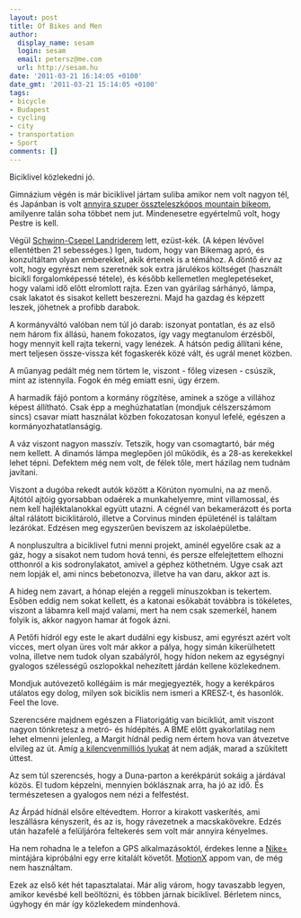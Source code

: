 ```yaml
---
layout: post
title: Of Bikes and Men
author:
  display_name: sesam
  login: sesam
  email: petersz@me.com
  url: http://sesam.hu
date: '2011-03-21 16:14:05 +0100'
date_gmt: '2011-03-21 15:14:05 +0100'
tags:
- bicycle
- Budapest
- cycling
- city
- transportation
- Sport
comments: []
---
```


Biciklivel közlekedni jó.

Gimnázium végén is már biciklivel jártam suliba amikor nem volt nagyon tél, és Japánban is volt [annyira szuper összteleszkópos mountain bikeom](http://www.bikepedia.com/Quickbike/BikeSpecs.aspx?Year=2004&Brand=GT&Model=I-Drive+3.0&Type=bike), amilyenre talán soha többet nem jut. Mindenesetre egyértelmű volt, hogy Pestre is kell.

Végül [Schwinn-Csepel Landriderem](http://schwinncsepel.hu/index.php?page=12&prod=493) lett, ezüst-kék. (A képen lévővel ellentétben 21 sebességes.) Igen, tudom, hogy van Bikemag apró, és konzultáltam olyan emberekkel, akik értenek is a témához. A döntő érv az volt, hogy egyrészt nem szeretnék sok extra járulékos költséget (használt bicikli forgalomképessé tétele), és később kellemetlen meglepetéseket, hogy valami idő előtt elromlott rajta. Ezen van gyárilag sárhányó, lámpa, csak lakatot és sisakot kellett beszerezni. Majd ha gazdag és képzett leszek, jöhetnek a profibb darabok.

A kormányváltó valóban nem túl jó darab: iszonyat pontatlan, és az első nem három fix állású, hanem fokozatos, így vagy megtanulom érzésből, hogy mennyit kell rajta tekerni, vagy lenézek. A hátsón pedig állítani kéne, mert teljesen össze-vissza két fogaskerék közé vált, és ugrál menet közben.

A műanyag pedált még nem törtem le, viszont - főleg vizesen - csúszik, mint az istennyila. Fogok én még emiatt esni, úgy érzem.

A harmadik fájó pontom a kormány rögzítése, aminek a szöge a villához képest állítható. Csak épp a meghúzhatatlan (mondjuk célszerszámom sincs) csavar miatt használat közben fokozatosan konyul lefelé, egészen a kormányozhatatlanságig.

A váz viszont nagyon masszív. Tetszik, hogy van csomagtartó, bár még nem kellett. A dinamós lámpa meglepően jól működik, és a 28-as kerekekkel lehet tépni. Defektem még nem volt, de félek tőle, mert házilag nem tudnám javítani.

Viszont a dugóba rekedt autók között a Körúton nyomulni, na az menő. Ajtótól ajtóig gyorsabban odaérek a munkahelyemre, mint villamossal, és nem kell hajléktalanokkal együtt utazni. A cégnél van bekamerázott és porta által rálátott biciklitároló, illetve a Corvinus minden épületénél is találtam lezárókat. Edzésen meg egyszerűen beviszem az iskolaépületbe.

A nonpluszultra a biciklivel futni menni projekt, aminél egyelőre csak az a gáz, hogy a sisakot nem tudom hová tenni, és persze elfelejtettem elhozni otthonról a kis sodronylakatot, amivel a géphez köthetném. Ugye csak azt nem lopják el, ami nincs bebetonozva, illetve ha van daru, akkor azt is.

A hideg nem zavart, a hónap elején a reggeli mínuszokban is tekertem. Esőben eddig nem sokat kellett, és a katonai esőkabát továbbra is tökéletes, viszont a lábamra kell majd valami, mert ha nem csak szemerkél, hanem folyik is, akkor nagyon hamar át fogok ázni.

A Petőfi hídról egy este le akart dudálni egy kisbusz, ami egyrészt azért volt vicces, mert olyan üres volt már akkor a pálya, hogy simán kikerülhetett volna, illetve nem tudok olyan szabályról, hogy hídon nekem az egységnyi gyalogos szélességű oszlopokkal nehezített járdán kellene közlekednem.

Mondjuk autóvezető kollégáim is már megjegyezték, hogy a kerékpáros utálatos egy dolog, milyen sok biciklis nem ismeri a KRESZ-t, és hasonlók. Feel the love.

Szerencsére majdnem egészen a Fliatorigátig van bicikliút, amit viszont nagyon tönkretesz a metró- és hídépítés. A BME előtt gyakorlatilag nem lehet elmenni jelenleg, a Margit hídnál pedig nem értem hova van átvezetve elvileg az út. Amíg [a kilencvenmilliós lyukat](http://kerekagy.blog.hu/2011/03/09/kifurtak_a_leggrandiozusabb_kerekparos_beruhazast) át nem adják, marad a szűkített úttest.

Az sem túl szerencsés, hogy a Duna-parton a kerékpárút sokáig a járdával közös. El tudom képzelni, mennyien bóklásznak arra, ha jó az idő. És természetesen a gyalogos nem nézi a felfestést.

Az Árpád hídnál elsőre eltévedtem. Horror a kirakott vaskerítés, ami leszállásra kényszerít, és az is, hogy rávezetnek a macskakövekre. Edzés után hazafelé a felüljáróra feltekerés sem volt már annyira kényelmes.

Ha nem rohadna le a telefon a GPS alkalmazásoktól, érdekes lenne a [Nike+](http://sesam.hu/2010/11/14/nike-gps) mintájára kipróbálni egy erre kitalált követőt. [MotionX](http://motionx.com) appom van, de még nem használtam.

Ezek az első két hét tapasztalatai. Már alig várom, hogy tavaszabb legyen, amikor kevésbé kell beöltözni, és többen járnak biciklivel. Bérletem nincs, úgyhogy én már így közlekedem mindenhová.
